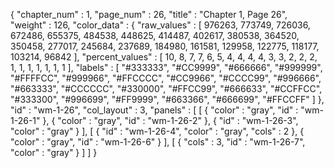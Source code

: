 {
  "chapter_num" : 1,
  "page_num" : 26,
  "title" : "Chapter 1, Page 26",
  "weight" : 126,
  "color_data" : {
    "raw_values" : [
      976263,
      773749,
      726036,
      672486,
      655375,
      484538,
      448625,
      414487,
      402617,
      380538,
      364520,
      350458,
      277017,
      245684,
      237689,
      184980,
      161581,
      129958,
      122775,
      118177,
      103214,
      96842
    ],
    "percent_values" : [
      10,
      8,
      7,
      7,
      6,
      5,
      4,
      4,
      4,
      4,
      3,
      3,
      2,
      2,
      2,
      1,
      1,
      1,
      1,
      1,
      1,
      1
    ],
    "labels" : [
      "#333333",
      "#CC9999",
      "#666666",
      "#999999",
      "#FFFFCC",
      "#999966",
      "#FFCCCC",
      "#CC9966",
      "#CCCC99",
      "#996666",
      "#663333",
      "#CCCCCC",
      "#330000",
      "#FFCC99",
      "#666633",
      "#CCFFCC",
      "#333300",
      "#996699",
      "#FF9999",
      "#663366",
      "#666699",
      "#FFCCFF"
    ]
  },
  "id" : "wm-1-26",
  "col_layout" : 3,
  "panels" : [
    [
      {
        "color" : "gray",
        "id" : "wm-1-26-1"
      },
      {
        "color" : "gray",
        "id" : "wm-1-26-2"
      },
      {
        "id" : "wm-1-26-3",
        "color" : "gray"
      }
    ],
    [
      {
        "id" : "wm-1-26-4",
        "color" : "gray",
        "cols" : 2
      },
      {
        "color" : "gray",
        "id" : "wm-1-26-6"
      }
    ],
    [
      {
        "cols" : 3,
        "id" : "wm-1-26-7",
        "color" : "gray"
      }
    ]
  ]
}
